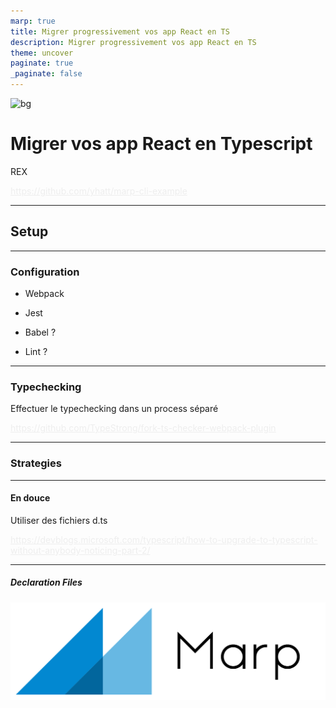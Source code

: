 ```yaml
---
marp: true
title: Migrer progressivement vos app React en TS
description: Migrer progressivement vos app React en TS
theme: uncover
paginate: true
_paginate: false
---
```


![bg](./assets/gradient.jpg)

# <!--fit--> Migrer vos app React en Typescript

REX

https://github.com/yhatt/marp-cli-example

<style scoped>a { color: #eee; }</style>

<!-- Ca y est vous vous êtes décidé, on va passer à Typescript. Ca fait longtemps que ça tourne, les autres ont essuyé les pots cassés), le tooling devient à peu près au point. Bon, sauf qu'expliquer qu'on va passer 2 mois à réécrire tout le code existant, c'est pas vraiment faisable.

Il y a beaucoup de literature sur le “comment” migrer du Javascript vers Typescript,
ce talk est un retour d'experience sur la migration progressive des nos applications Reac, par où on a commencé, comment faire cohabiter du code legacy et du typescript, s'assurer que le code transpilé soit le même et tirer parti des bénéfices immédiats. -->

---

## Setup

---

### Configuration 

- Webpack
- Jest
- Babel ?

- Lint ?

---

### Typechecking

Effectuer le typechecking dans un process séparé 

https://github.com/TypeStrong/fork-ts-checker-webpack-plugin



<!-- Tip: utiliser un plugin séparé pour réaliser le type checking . En dev, c’est vraiment plus rapide.  -->


---

### Strategies

---

#### En douce 

Utiliser des fichiers d.ts

https://devblogs.microsoft.com/typescript/how-to-upgrade-to-typescript-without-anybody-noticing-part-2/





---

##### Declaration Files 

<!--  MEttre ici un exemple de fichier de déclaration-->

![Marp bg 60%](https://raw.githubusercontent.com/marp-team/marp/master/marp.png)
